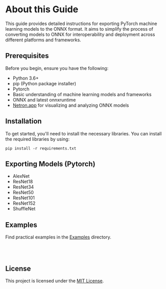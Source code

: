 # About this Guide

This guide provides detailed instructions for exporting PyTorch machine learning models to the ONNX format. It aims to simplify the process of converting models to ONNX for interoperability and deployment across different platforms and frameworks.

## Prerequisites

Before you begin, ensure you have the following:

- Python 3.6+
- pip (Python package installer)
- Pytorch
- Basic understanding of machine learning models and frameworks
- ONNX and latest onnxruntime
- [Netron.app](https://netron.app/) for visualizing and analyzing ONNX models



## Installation

To get started, you'll need to install the necessary libraries. You can install the required libraries by using:

```terminal
pip install -r requirements.txt
```


## Exporting Models (Pytorch)

- AlexNet
- ResNet18
- ResNet34
- ResNet50
- ResNet101
- ResNet152
- ShuffleNet

## Examples
Find practical examples in the [Examples](Examples) directory.




<br>
<br>


## License

This project is licensed under the [MIT License](LICENSE).
